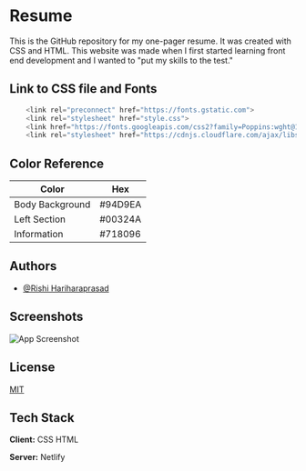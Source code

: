 # Resume

This is the GitHub repository for my one-pager resume. It was created with CSS and HTML. This website was made when I first started learning front end development and I wanted to "put my skills to the test." 



## Link to CSS file and Fonts

```javascript
    <link rel="preconnect" href="https://fonts.gstatic.com">
    <link rel="stylesheet" href="style.css">
    <link href="https://fonts.googleapis.com/css2?family=Poppins:wght@100;300;400;600&display=swap" rel="stylesheet">
    <link rel="stylesheet" href="https://cdnjs.cloudflare.com/ajax/libs/font-awesome/4.7.0/css/font-awesome.min.css">
```

## Color Reference

| Color             | Hex                                                                |
| ----------------- | ------------------------------------------------------------------ |
| Body Background| #94D9EA
| Left Section| #00324A |
| Information | #718096 |



## Authors

- [@Rishi Hariharaprasad](https://github.com/Rishi-prog731)


## Screenshots

![App Screenshot](https://cdn.discordapp.com/attachments/960248388841009182/992320809630695464/unknown.png)


## License

[MIT](https://choosealicense.com/licenses/mit/)


## Tech Stack

**Client:** CSS HTML

**Server:** Netlify

